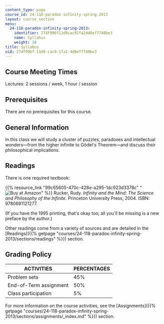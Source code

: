 ```yaml
---
content_type: page
course_id: 24-118-paradox-infinity-spring-2013
layout: course_section
menu:
  24-118-paradox-infinity-spring-2013:
    identifier: 274f996f11d0cac91fa24d0ef7740be3
    name: Syllabus
    weight: 10
title: Syllabus
uid: 274f996f-11d0-cac9-1fa2-4d0ef7740be3
---
```


Course Meeting Times
--------------------

Lectures: 2 sessions / week, 1 hour / session

Prerequisites
-------------

There are no prerequisites for this course.

General Information
-------------------

In this class we will study a cluster of puzzles, paradoxes and intellectual wonders—from the higher infinite to Gödel's Theorem—and discuss their philosophical implications.

Readings
--------

There is one required textbook:

{{% resource_link "99c65605-470c-428e-a295-1dc923d3378c" "![Buy at Amazon](/images/a_logo_17.gif)" %}} Rucker, Rudy. _Infinity and the Mind: The Science and Philosophy of the Infinite_. Princeton University Press, 2004. ISBN: 9780691121277.

(If you have the 1995 printing, that's okay too; all you'll be missing is a new preface by the author.)

Other readings come from a variety of sources and are detailed in the [Readings]({{% getpage "courses/24-118-paradox-infinity-spring-2013/sections/readings" %}}) section.

Grading Policy
--------------

| ACTIVITIES | PERCENTAGES |
| --- | --- |
| Problem sets | 45% |
| End-of-Term assignment | 50% |
| Class participation | 5% 

For more information on the course activities, see the [Assignments]({{% getpage "courses/24-118-paradox-infinity-spring-2013/sections/assignments/_index.md" %}}) section.
